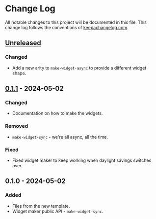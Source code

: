 # Change Log
All notable changes to this project will be documented in this file. This change log follows the conventions of [keepachangelog.com](http://keepachangelog.com/).

## [Unreleased]
### Changed
- Add a new arity to `make-widget-async` to provide a different widget shape.

## [0.1.1] - 2024-05-02
### Changed
- Documentation on how to make the widgets.

### Removed
- `make-widget-sync` - we're all async, all the time.

### Fixed
- Fixed widget maker to keep working when daylight savings switches over.

## 0.1.0 - 2024-05-02
### Added
- Files from the new template.
- Widget maker public API - `make-widget-sync`.

[Unreleased]: https://github.com/insert-text/insert-text/compare/0.1.1...HEAD
[0.1.1]: https://github.com/insert-text/insert-text/compare/0.1.0...0.1.1
